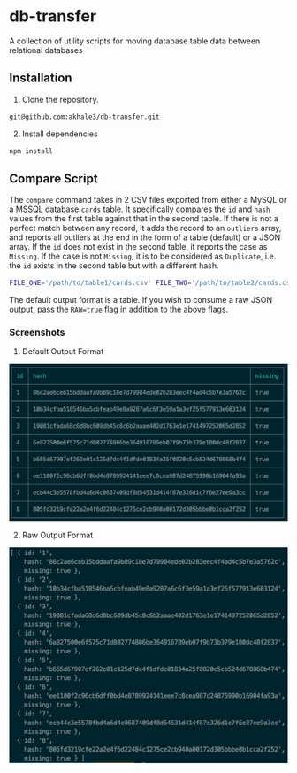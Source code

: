 # db-transfer
A collection of utility scripts for moving database table data between
relational databases

## Installation
1. Clone the repository.
```sh
git@github.com:akhale3/db-transfer.git
```
2. Install dependencies
```sh
npm install
```

## Compare Script
The `compare` command takes in 2 CSV files exported from either a MySQL or a
MSSQL database `cards` table. It specifically compares the `id` and `hash`
values from the first table against that in the second table. If there is not a
perfect match between any record, it adds the record to an `outliers` array,
and reports all outliers at the end in the form of a table (default) or a JSON
array. If the `id` does not exist in the second table, it reports the case as
`Missing`. If the case is not `Missing`, it is to be considered as `Duplicate`,
i.e. the `id` exists in the second table but with a different hash.

```sh
FILE_ONE='/path/to/table1/cards.csv' FILE_TWO='/path/to/table2/cards.csv' npm run compare
```

The default output format is a table. If you wish to consume a raw JSON output,
pass the `RAW=true` flag in addition to the above flags.

### Screenshots
1. Default Output Format

![Default Output Format](screenshots/default.png?raw=true "Default Output Format")

2. Raw Output Format

![Raw Output Format](screenshots/raw.png?raw=true "Raw Output Format")

